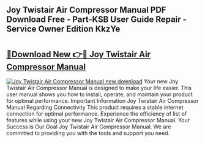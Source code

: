 ## Joy Twistair Air Compressor Manual PDF Download Free - Part-KSB User Guide Repair - Service Owner Edition KkzYe

# <h2><a href="http://bc60528.oget.top/?id=Joy+Twistair+Air+Compressor+Manual">🔗Download New 👉🔴 Joy Twistair Air Compressor Manual</a></h2>

[![Joy Twistair Air Compressor Manual new download](https://i.imgur.com/5g1atiW.png)](http://bc60528.oget.top/?id=Joy+Twistair+Air+Compressor+Manual)
Your new Joy Twistair Air Compressor Manual is designed to make your life easier. This user manual shows you how to install, operate, and maintain your product for optimal performance. Important Information Joy Twistair Air Compressor Manual Regarding Connectivity This product requires a stable internet connection for optimal performance. Experience the efficiency of list of features while using your new Joy Twistair Air Compressor Manual. Your Success is Our Goal Joy Twistair Air Compressor Manual. We are committed to providing you with the tools and support you need.

